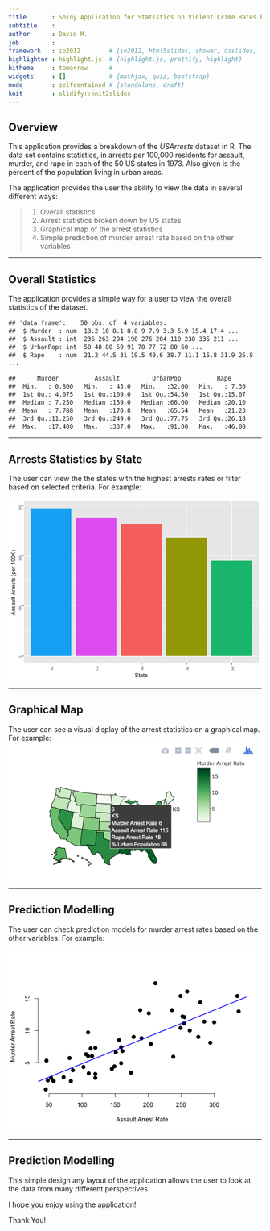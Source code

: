 ```yaml
---
title       : Shiny Application for Statistics on Violent Crime Rates by US States in 1973
subtitle    : 
author      : David M.
job         : 
framework   : io2012        # {io2012, html5slides, shower, dzslides, ...}
highlighter : highlight.js  # {highlight.js, prettify, highlight}
hitheme     : tomorrow      # 
widgets     : []            # {mathjax, quiz, bootstrap}
mode        : selfcontained # {standalone, draft}
knit        : slidify::knit2slides
---
```

<style>
.title-slide {
  background-color: #FFFFFF; /* #EDE0CF; ; #CA9F9D*/
}
</style>



## Overview
This application provides a breakdown of the *USArrests* dataset in R. The data set contains statistics, in arrests per 100,000 residents for assault, murder, and rape in each of the 50 US states in 1973. Also given is the percent of the population living in urban areas.

The application provides the user the ability to view the data in several different ways:
> 1. Overall statistics
> 2. Arrest statistics broken down by US states
> 3. Graphical map of the arrest statistics
> 4. Simple prediction of murder arrest rate based on the other variables

---

## Overall Statistics
The application provides a simple way for a user to view the overall statistics of the dataset.

```
## 'data.frame':	50 obs. of  4 variables:
##  $ Murder  : num  13.2 10 8.1 8.8 9 7.9 3.3 5.9 15.4 17.4 ...
##  $ Assault : int  236 263 294 190 276 204 110 238 335 211 ...
##  $ UrbanPop: int  58 48 80 50 91 78 77 72 80 60 ...
##  $ Rape    : num  21.2 44.5 31 19.5 40.6 38.7 11.1 15.8 31.9 25.8 ...
```

```
##      Murder          Assault         UrbanPop          Rape      
##  Min.   : 0.800   Min.   : 45.0   Min.   :32.00   Min.   : 7.30  
##  1st Qu.: 4.075   1st Qu.:109.0   1st Qu.:54.50   1st Qu.:15.07  
##  Median : 7.250   Median :159.0   Median :66.00   Median :20.10  
##  Mean   : 7.788   Mean   :170.8   Mean   :65.54   Mean   :21.23  
##  3rd Qu.:11.250   3rd Qu.:249.0   3rd Qu.:77.75   3rd Qu.:26.18  
##  Max.   :17.400   Max.   :337.0   Max.   :91.00   Max.   :46.00
```

---

## Arrests Statistics by State
The user can view the the states with the highest arrests rates or filter based on selected criteria. For example:

![plot of chunk unnamed-chunk-3](figure/unnamed-chunk-3-1.png)

---

## Graphical Map 
The user can see a visual display of the arrest statistics on a graphical map. For example:
 ![Caption for the picture.](figure/map.png)

---

## Prediction Modelling
The user can check prediction models for murder arrest rates based on the other variables. For example:

![plot of chunk unnamed-chunk-4](figure/unnamed-chunk-4-1.png)

---

## Prediction Modelling
This simple design any layout of the application allows the user to look at the data from many different perspectives. 

I hope you enjoy using the application!

Thank You!
